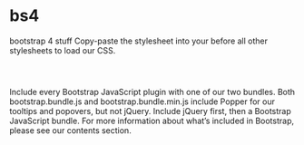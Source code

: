 # bs4
bootstrap 4 stuff
Copy-paste the stylesheet <link> into your <head> before all other stylesheets to load our CSS.
<code>
<link rel="stylesheet" href="https://cdn.jsdelivr.net/npm/bootstrap@4.6.2/dist/css/bootstrap.min.css">
</code>

Include every Bootstrap JavaScript plugin with one of our two bundles. Both bootstrap.bundle.js and bootstrap.bundle.min.js include Popper for our tooltips and popovers, but not jQuery. Include jQuery first, then a Bootstrap JavaScript bundle. For more information about what’s included in Bootstrap, please see our contents section.

<script src="https://cdn.jsdelivr.net/npm/jquery@3.5.1/dist/jquery.slim.min.js"></script>
<script src="https://cdn.jsdelivr.net/npm/bootstrap@4.6.2/dist/js/bootstrap.bundle.min.js"></script>
